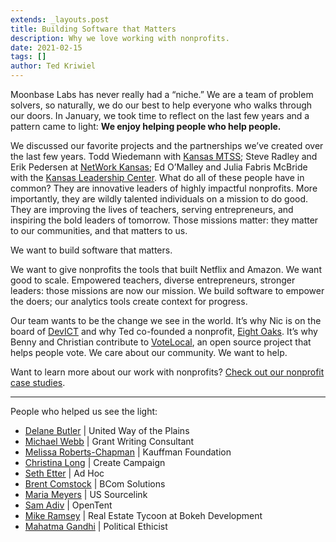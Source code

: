 ```yaml
---
extends: _layouts.post
title: Building Software that Matters
description: Why we love working with nonprofits.
date: 2021-02-15
tags: []
author: Ted Kriwiel
---
```


Moonbase Labs has never really had a “niche.” We are a team of  problem solvers, so naturally, we do our best to help everyone who walks through our doors. In January, we took time to reflect on the last few years and a pattern came to light: **We enjoy helping people who help people.**

We discussed our favorite projects and the partnerships we’ve created over the last few years. Todd Wiedemann with [Kansas MTSS](/case-studies/kerii/); Steve Radley and Erik Pedersen at [NetWork Kansas](/case-studies/venturedash/); Ed O’Malley and Julia Fabris McBride with the [Kansas Leadership Center](/case-studies/kansas-beats-the-virus/). What do all of these people have in common? They are innovative leaders of highly impactful nonprofits. More importantly, they are wildly talented individuals on a mission to do good. They are improving the lives of teachers, serving entrepreneurs, and inspiring the bold leaders of tomorrow. Those missions matter: they matter to our communities, and that matters to us.

We want to build software that matters.


We want to give nonprofits the tools that built Netflix and Amazon. We want good to scale. Empowered teachers, diverse entrepreneurs, stronger leaders: those missions are now our mission. We build software to empower the doers; our analytics tools create context for progress.

Our team wants to be the change we see in the world. It’s why Nic is on the board of [DevICT](https://devict.org) and why Ted co-founded a nonprofit, [Eight Oaks](https://www.8oaks.org). It’s why Benny and Christian contribute to [VoteLocal](https://votelocalks.org), an open source project that helps people vote. We care about our community. We want to help.

Want to learn more about our work with nonprofits? [Check out our nonprofit case studies](/nonprofits).

<hr>

People who helped us see the light:

 * [Delane Butler](https://www.linkedin.com/in/delane-butler-231a78112/) | United Way of the Plains
 * [Michael Webb](https://www.linkedin.com/in/michael-webb-35240416/) | Grant Writing Consultant
 * [Melissa Roberts-Chapman](https://www.linkedin.com/in/melissarobertskc/) | Kauffman Foundation
 * [Christina Long](https://www.linkedin.com/in/christina-long-05221555/) | Create Campaign
 * [Seth Etter](https://www.linkedin.com/in/sethetter/) | Ad Hoc
 * [Brent Comstock](https://www.linkedin.com/in/brentcomstock/) | BCom Solutions
 * [Maria Meyers](https://www.linkedin.com/in/meyersmaria/) | US Sourcelink
 * [Sam Adiv](https://www.linkedin.com/in/samueladiv/) | OpenTent
 * [Mike Ramsey](https://www.linkedin.com/in/michael-ramsey-4bbb2a31/) | Real Estate Tycoon at Bokeh Development
 * [Mahatma Gandhi](https://en.wikipedia.org/wiki/Mahatma_Gandhi) | Political Ethicist
